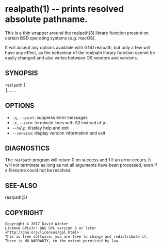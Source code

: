 # realpath(1) -- prints resolved absolute pathname.

This is a thin wrapper around the realpath(3) library function present on certain BSD operating systems (e.g. macOS).

It will accept any options available with GNU realpath, but only a few will have any effect, as the behaviour of the realpath library function cannot be easily changed and also varies between OS vendors and versions.

## SYNOPSIS

`realpath` [<OPTION>]... <FILE>...

## OPTIONS
 * `-q`, `--quiet`:
   suppress error messages
 * `-z`, `--zero`:
   terminate lines with \\\0 instead of \n
 * `--help`:
   display help and exit
 * `--version`:
   display version information and exit

## DIAGNOSTICS
The `realpath` program will return 0 on success and 1 if an error occurs.
It will not terminate as long as not all <FILE> arguments have been processed, even if a filename could not be resolved.

## SEE-ALSO
realpath(3)

## COPYRIGHT
    Copyright © 2017 David Winter
    License GPLv3+: GNU GPL version 3 or later <http://gnu.org/licenses/gpl.html>
    This is free software: you are free to change and redistribute it.
    There is NO WARRANTY, to the extent permitted by law.
